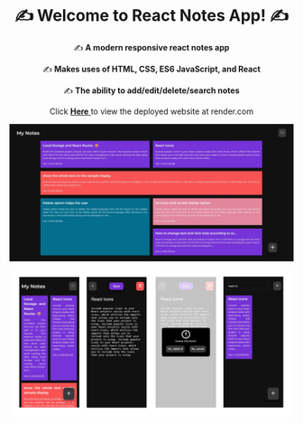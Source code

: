 
<h1 align="center">✍️ Welcome to React Notes App! ✍️</h1>
<p align="center">✍️ <strong> A modern responsive react notes app </strong></p>
<p align="center">✍️ <strong> Makes uses of HTML, CSS, ES6 JavaScript, and React </strong></p>
<p align="center">✍️ <strong> The ability to add/edit/delete/search notes </strong></p>


<p align="center"> Click <a href="https://react-notes-app-8uii.onrender.com/" target="_blank"><strong> Here</strong> </a> to view the deployed website at render.com </p>


 [<img src="./client/public/react-note-app2.jpg" >](https://react-notes-app-8uii.onrender.com/)
 
 <img src="./client/public/pp-react-notes.jpg" >